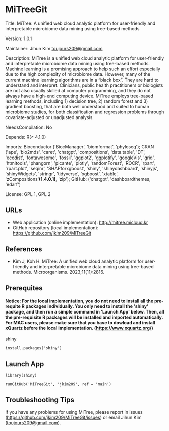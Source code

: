 # MiTreeGit

Title: MiTree: A unified web cloud analytic platform for user-friendly and interpretable microbiome data mining using tree-based methods


Version: 1.0.1

Maintainer: Jihun Kim <toujours209@gmail.com>

Description: MiTree is a unified web cloud analytic platform for user-friendly and interpretable microbiome data mining using tree-based methods. Machine learning is a promising approach to help such an effort especially due to the high complexity of microbiome data. However, many of the current machine learning algorithms are in a “black box”. They are hard to understand and interpret. Clinicians, public health practitioners or biologists are not also usually skilled at computer programming, and they do not always have a high-end computing device. MiTree employs tree-based learning methods, including 1) decision tree, 2) random forest and 3) gradient boosting, that are both well understood and suited to human microbiome studies, for both classification and regression problems through covariate-adjusted or unadjusted analysis. 

NeedsCompilation: No

Depends: R(≥ 4.1.0)

Imports: Bioconductor ('BiocManager', 'biomformat', 'phyloseq'); CRAN ('ape', 'bio2mds', 'caret', 'chatgpt', 'compositions', 'data.table', 'DT', 'ecodist', 'fontawesome', 'fossil', 'ggplot2', 'ggplotify', 'googleVis', 'grid', 'htmltools', 'phangorn', 'picante', 'plotly', 'randomForest', 'ROCR', 'rpart', 'rpart.plot', 'seqinr', 'SHAPforxgboost', 'shiny', 'shinydashboard', 'shinyjs', 'shinyWidgets', 'stringr', 'tidyverse', 'xgboost', 'xtable', 'zCompositions'**(1.4.0.1)**, 'zip'); GitHub: ('chatgpt', 'dashboardthemes, 'edarf')

License: GPL 1, GPL 2 

## URLs

* Web application (online implementation): http://mitree.micloud.kr
* GitHub repository (local implementation): https://github.com/jkim209/MiTreeGit

## References

* Kim J, Koh H. MiTree: A unified web cloud analytic platform for user-friendly and interpretable microbiome data mining using tree-based methods. Microorganisms. 2023;11(11):2816.


## Prerequites

#### Notice: For the local implementation, you do not need to install all the pre-requite R packages individually. You only need to install the 'shiny' package, and then run a simple command in 'Launch App' below. Then, all the pre-requisite R packages will be installed and imported automatically. For MAC users, please make sure that you have to dowload and install xQuartz before the local implementation. (https://www.xquartz.org/)


shiny
```
install.packages('shiny')
```

## Launch App

```
library(shiny)

runGitHub('MiTreeGit', 'jkim209', ref = 'main')
```

## Troubleshooting Tips

If you have any problems for using MiTree, please report in issues (https://github.com/jkim209/MiTreeGit/issues) or email Jihun Kim (toujours209@gmail.com).
